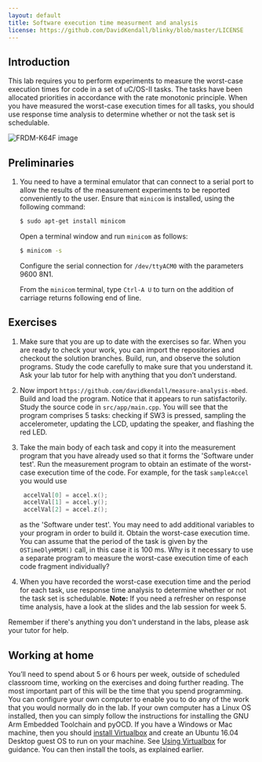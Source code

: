 ```yaml
---
layout: default
title: Software execution time measurment and analysis
license: https://github.com/DavidKendall/blinky/blob/master/LICENSE
---
```

## Introduction 
<p class="lead">
This lab requires you to perform experiments to measure the worst-case 
execution times for code in a set of uC/OS-II tasks. The tasks have
been allocated priorities in accordance with the rate monotonic principle.
When you have measured the worst-case execution times for all tasks, you 
should use response time analysis to determine whether or not the task set
is schedulable.
</p>
<img src="assets/images/appshield.png" alt="FRDM-K64F image"
class="img-responsive center-block"/>

## Preliminaries

1. You need to have a terminal emulator that can connect to a serial port
   to allow the results of the measurement experiments to be reported
   conveniently to the user. Ensure that `minicom` is installed, using the
   following command:

   ```sh
   $ sudo apt-get install minicom
   ```
   Open a terminal window and run `minicom` as follows:

   ```sh
   $ minicom -s
   ```
   Configure the serial connection for `/dev/ttyACM0` with the 
   parameters 9600 8N1.

   From the `minicom` terminal, type `Ctrl-A U` to turn on the addition of
   carriage returns following end of line.

## Exercises

1. Make sure that you are up to date with the exercises so far. When you are
   ready to check your work, you can import the repositories and checkout the
   solution branches. Build, run, and observe the solution programs. Study the
   code carefully to make sure that you understand it. Ask your lab tutor for
   help with anything that you don’t understand.


1. Now import `https://github.com/davidkendall/measure-analysis-mbed`. Build and load
   the program. Notice that it appears to run satisfactorily. Study the source
   code in `src/app/main.cpp`. You will see that the program comprises
   5 tasks: checking if SW3 is pressed, sampling the accelerometer, updating
   the LCD, updating the speaker, and flashing the red LED. 

1. Take the main body of each task and copy it into the measurement program
   that you have already used so that it forms the 'Software under test'. Run
   the measurement program to obtain an estimate of the worst-case execution
   time of the code. For example, for the task `sampleAccel` you would use

   ```c
    accelVal[0] = accel.x();
    accelVal[1] = accel.y();
    accelVal[2] = accel.z();
   ```
   as the 'Software under test'. You may need to add additional variables to
   your program in order to build it. Obtain the worst-case execution time.
   You can assume that the period of the task is given by the `OSTimeDlyHMSM()`
   call, in this case it is 100 ms. Why is it necessary to use a separate 
   program to measure the worst-case execution time of each code fragment
   individually?

1. When you have recorded the worst-case execution time and the period for
   each task, use response time analysis to determine whether or not the
   task set is schedulable. **Note:** If you need a refresher on response time
   analysis, have a look at the slides and the lab session for week 5.

Remember if there's anything you don't understand in the labs, please
ask your tutor for help.

## Working at home
You’ll need to spend about 5 or 6 hours per week, outside of scheduled
classroom time, working on the exercises and doing further reading. The most
important part of this will be the time that you spend programming. You can
configure your own computer to enable you to do any of the work that you would
normally do in the lab. If your own computer has a Linux OS installed, then
you can simply follow the instructions for installing the GNU Arm Embedded
Toolchain and pyOCD. If you have a Windows or Mac machine, then you should
[install Virtualbox](https://www.virtualbox.org/manual/ch02.html) and create an Ubuntu 16.04 Desktop guest OS to run on your
machine. See [Using Virtualbox](http://hesabu.net/kf4005/L01.html#using-virtualbox) for guidance. You can then install the tools, as
explained earlier.

